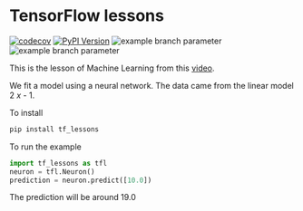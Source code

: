 # TensorFlow lessons
[![codecov](https://codecov.io/gh/nepito/tf_lessons/branch/main/graph/badge.svg)](https://codecov.io/gh/nepito/tf_lessons)
[![PyPI Version](https://img.shields.io/pypi/v/tf_lessons)](https://pypi.org/project/tf_lessons/)
![example branch parameter](https://github.com/nepito/tf_lessons/actions/workflows/build.yml/badge.svg)
![example branch parameter](https://github.com/nepito/tf_lessons/actions/workflows/actions.yml/badge.svg)

This is the lesson of Machine Learning from this
[video](https://www.youtube.com/watch?v=_Z9TRANg4c0).

We fit a model using a neural network. The data came from the linear model 2 _x_ - 1.

To install
```bash
pip install tf_lessons
```

To run the example
```python
import tf_lessons as tfl
neuron = tfl.Neuron()
prediction = neuron.predict([10.0])
```
The prediction will be around 19.0


